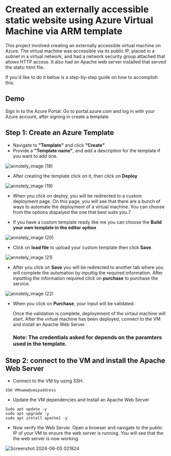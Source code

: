 # Created an externally accessible static website using Azure Virtual Machine via ARM template 

This project involved creating an externally accessible virtual machine on Azure. The virtual machine was accessible via its public IP, placed in a subnet in a virtual network, and had a network security group attached that allows HTTP access. It also had an Apache web server installed that served the static html file. 

If you'd like to do it below is a step-by-step guide on how to accomplish this:

## Demo

Sign in to the Azure Portal: Go to portal.azure.com and log in with your Azure account, after signing in create a template. 

## **Step 1: Create an Azure Template**

- Navigate to **"Template"** and click **"Create"**. 
- Provide a **"Template name"**, and add a description for the template if you want to add one.
  
![annotely_image (18)](https://github.com/Temiloluwa01/Projects/assets/116880220/aacd2023-e261-4313-a390-b8211645b040)

- After creating the template click on it, then click on **Deploy**

![annotely_image (19)](https://github.com/Temiloluwa01/Projects/assets/116880220/8af547e8-a2ff-475a-bd7c-5ec9f799fecc)

- When you click on deploy, you will be redirected to a custom deployment page. On this page, you will see that there are a bunch of ways to automate the deployment of a virtual machine. You can choose from the options dispalyed the one that best suits you.7
  
- If you have a custom template ready like me you can choose the **Build your own template in the editor option**

![annotely_image (20)](https://github.com/Temiloluwa01/Projects/assets/116880220/5e39870f-81bc-462f-b1f4-40d38dba1a40)

- Click on **load file** to upload your custom template then click **Save**.

![annotely_image (21)](https://github.com/Temiloluwa01/Projects/assets/116880220/8c2dc598-393a-47fe-859d-894c578f4056)

- After you click on **Save** you will be redirected to another tab where you will complete the automation by inputtig the required information.
  After inputting the information required click on **purchase** to purchase the service. 

![annotely_image (22)](https://github.com/Temiloluwa01/Projects/assets/116880220/4701bbe1-3252-43c7-9917-9ed421a943f1)
- When you click on **Purchase**, your input will be validated.
  
  Once the validation is complete, deploymnent of the virtaul machine will start.
  After the virtual machine has been deployed, connect to the VM and install an Apache Web Server.
   ### **Note: The credentials asked for depends on the paramters used in the template**.

## **Step 2: connect to the VM and install the Apache Web Server**

- Connect to the VM by using SSH.
   
````
SSH VMname@vmipaddress
````
- Update the VM dependencies and Install an Apache Web Server
    
````
Sudo apt update -y
sudo apt upgrade -y
sudo apt install apache2 -y

````

- Now verify the Web Server. Open a browser and navigate to the public IP of your VM to ensure the web server is running. You will see that the the web server is now working.

![Screenshot 2024-06-05 021824](https://github.com/Temiloluwa01/Projects/assets/116880220/6afd7053-7c73-48b2-a08a-7231c7a52a63)





